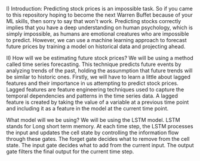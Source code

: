 I) Introduction:
Predicting stock prices is an impossible task. So if you came to this repository hoping to become the next Warren Buffet because of your ML skills, then sorry to say that won't work. Predicting stocks correctly implies that you have a deep understanding on human psychology, which is simply impossible, as humans are emotional creatures who are impossible to predict.
However, we can use a machine learning approach to forecast future prices by training a model on historical data and projecting ahead.

II) How will we be estimating future stock prices?
We will be using a method called time series forecasting. This technique predicts future events by analyzing trends of the past, holding the assunmption that future trends will be similar to historic ones.
Firstly, we will have to learn a little about lagged features and their importance in us attempting to predict stock prices.
Lagged features are feature engineering techniques used to capture the temporal dependencies and patterns in the time series data.
A lagged feature is created by taking the value of a variable at a previous time point and including it as a feature in the model at the current time point.

What model will we be using?
We will be using the LSTM model. LSTM stands for Long short term memory.
At each time step, the LSTM processes the input and updates the cell state by controlling the information flow through these gates.
The forget gate decides what to remove from the cell state.
The input gate decides what to add from the current input.
The output gate filters the final output for the current time step.

